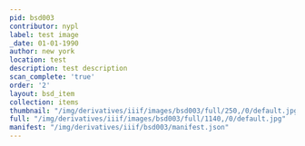 ```yaml
---
pid: bsd003
contributor: nypl
label: test image
_date: 01-01-1990
author: new york
location: test
description: test description
scan_complete: 'true'
order: '2'
layout: bsd_item
collection: items
thumbnail: "/img/derivatives/iiif/images/bsd003/full/250,/0/default.jpg"
full: "/img/derivatives/iiif/images/bsd003/full/1140,/0/default.jpg"
manifest: "/img/derivatives/iiif/bsd003/manifest.json"
---
```

